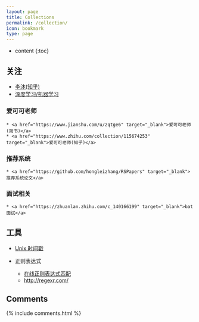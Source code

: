 ```yaml
---
layout: page
title: Collections
permalink: /collection/
icon: bookmark
type: page
---
```


* content
{:toc}

## 关注
* <a href="https://www.zhihu.com/people/mli65/posts" target="_blank"> 李沐(知乎)</a>
* <a href="https://zhuanlan.zhihu.com/JeemyJohn" target="_blank"> 深度学习/机器学习</a>

### 爱可可老师
    * <a href="https://www.jianshu.com/u/zqtge6" target="_blank">爱可可老师(简书)</a>
    * <a href="https://www.zhihu.com/collection/115674253" target="_blank">爱可可老师(知乎)</a>

### 推荐系统
    * <a href="https://github.com/hongleizhang/RSPapers" target="_blank">推荐系统论文</a>

### 面试相关
    * <a href="https://zhuanlan.zhihu.com/c_140166199" target="_blank">bat面试</a>

## 工具

* <a href="http://tool.chinaz.com/Tools/unixtime.aspx" target="_blank"> Unix 时间戳</a>

* 正则表达式
    * <a href="https://regex101.com/" target="_blank">在线正则表达式匹配</a>
    * <a href="http://regexr.com/" target="_blank">http://regexr.com/</a>




## Comments

{% include comments.html %}
